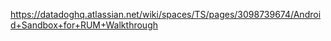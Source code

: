 https://datadoghq.atlassian.net/wiki/spaces/TS/pages/3098739674/Android+Sandbox+for+RUM+Walkthrough
